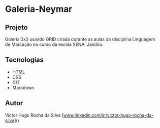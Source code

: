 # Galeria-Neymar

## Projeto 
Galeria 3x3 usando GRID criada durante as aulas da disciplina Linguagem de Marcação no curso da escola SENAI Jandira.



## Tecnologias 
+ HTML
+ CSS
+ GIT
+ Markdown


## Autor
Victor Hugo Rocha da Silva 
[www.linkedin.com/in/victor-hugo-rocha-da-silva]()
